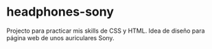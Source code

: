 # headphones-sony

Projecto para practicar mis skills de CSS y HTML.
Idea de diseño para página web de unos auriculares Sony.
